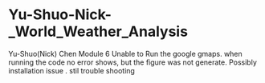 # Yu-Shuo-Nick-_World_Weather_Analysis
Yu-Shuo(Nick) Chen Module 6
 Unable to Run the google gmaps. when running the code no error shows, but the figure was not generate. Possibly  installation issue . stil trouble shooting
